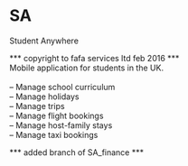 # SA
Student Anywhere

*** copyright to fafa services ltd feb 2016 ***<br>
Mobile application for students in the UK.<br>
<br>
– Manage school curriculum<br>
– Manage holidays<br>
– Manage trips<br>
– Manage flight bookings<br>
– Manage host-family stays<br>
– Manage taxi bookings<br>

*** added branch of SA_finance ***
